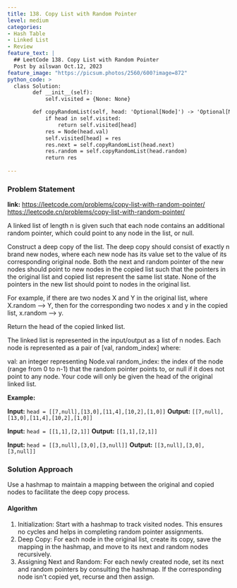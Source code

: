 ```yaml
---
title: 138. Copy List with Random Pointer
level: medium
categories:
- Hash Table
- Linked List
- Review
feature_text: |
  ## LeetCode 138. Copy List with Random Pointer
  Post by ailswan Oct.12, 2023
feature_image: "https://picsum.photos/2560/600?image=872"
python_code: >
  class Solution:
        def __init__(self):
            self.visited = {None: None}

        def copyRandomList(self, head: 'Optional[Node]') -> 'Optional[Node]':
            if head in self.visited:
                return self.visited[head]
            res = Node(head.val)
            self.visited[head] = res
            res.next = self.copyRandomList(head.next)
            res.random = self.copyRandomList(head.random)
            return res
   
---
```


### Problem Statement
**link:**
https://leetcode.com/problems/copy-list-with-random-pointer/
https://leetcode.cn/problems/copy-list-with-random-pointer/
 
A linked list of length n is given such that each node contains an additional random pointer, which could point to any node in the list, or null.

Construct a deep copy of the list. The deep copy should consist of exactly n brand new nodes, where each new node has its value set to the value of its corresponding original node. Both the next and random pointer of the new nodes should point to new nodes in the copied list such that the pointers in the original list and copied list represent the same list state. None of the pointers in the new list should point to nodes in the original list.

For example, if there are two nodes X and Y in the original list, where X.random --> Y, then for the corresponding two nodes x and y in the copied list, x.random --> y.

Return the head of the copied linked list.

The linked list is represented in the input/output as a list of n nodes. Each node is represented as a pair of [val, random_index] where:

val: an integer representing Node.val
random_index: the index of the node (range from 0 to n-1) that the random pointer points to, or null if it does not point to any node.
Your code will only be given the head of the original linked list.


**Example:**

**Input:** `head = [[7,null],[13,0],[11,4],[10,2],[1,0]]`
**Output:** `[[7,null],[13,0],[11,4],[10,2],[1,0]]`
 
**Input:** `head = [[1,1],[2,1]]`
**Output:** `[[1,1],[2,1]]`

**Input:** `head = [[3,null],[3,0],[3,null]]`
**Output:** `[[3,null],[3,0],[3,null]]`
 

### Solution Approach
Use a hashmap to maintain a mapping between the original and copied nodes to facilitate the deep copy process.

#### Algorithm
1. Initialization: Start with a hashmap to track visited nodes. This ensures no cycles and helps in completing random pointer assignments.
2. Deep Copy: For each node in the original list, create its copy, save the mapping in the hashmap, and move to its next and random nodes recursively.
3. Assigning Next and Random: For each newly created node, set its next and random pointers by consulting the hashmap. If the corresponding node isn't copied yet, recurse and then assign.